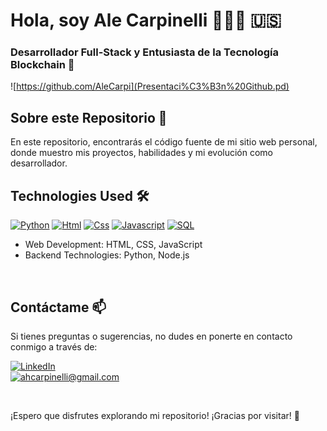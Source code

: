 # Hola, soy Ale Carpinelli 👨🏻‍💻 🇺🇸
### Desarrollador Full-Stack y Entusiasta de la Tecnología Blockchain 🚀

![https://github.com/AleCarpi](Presentaci%C3%B3n%20Github.pd)
<br>

## Sobre este Repositorio 📁

En este repositorio, encontrarás el código fuente de mi sitio web personal, donde muestro mis proyectos, habilidades y mi evolución como desarrollador.
<br>

## Technologies Used 🛠️

[![Python](https://img.shields.io/badge/Python-yellow?style=for-the-badge&logo=python&logoColor=white&labelColor=101010)]() [![Html](https://img.shields.io/badge/HTML-white?style=for-the-badge&logo=html5&logoColor=white&labelColor=black&color=%23E34F26)]() [![Css](https://img.shields.io/badge/css-white?style=for-the-badge&logo=css3&logoColor=white&labelColor=black&color=blue)]() [![Javascript](https://img.shields.io/badge/javascript-white?style=for-the-badge&logo=javascript&logoColor=white&labelColor=black&color=%23F7DF1E)]() [![SQL](https://img.shields.io/badge/my%20sql-white?style=for-the-badge&logo=mysql&logoColor=white&labelColor=black&color=%234479A1)]()



- Web Development: HTML, CSS, JavaScript
- Backend Technologies: Python, Node.js

<br>

## Contáctame 📫

Si tienes preguntas o sugerencias, no dudes en ponerte en contacto conmigo a través de:

[![LinkedIn](https://img.shields.io/badge/LinkedIn-white?style=for-the-badge&logo=linkedin&logoColor=white&labelColor=%230A66C2&color=%23363636)](https://www.linkedin.com/in/alejandro-carpinelli-a480b863-)
</br>
[![ahcarpinelli@gmail.com](https://img.shields.io/badge/Personal%20Email-white?style=for-the-badge&logo=gmail&logoColor=white&label=ahcarpinelli%40gmail.com&labelColor=black&color=%23EA4335)](mailto:ahcarpinelli@gmail.com)

<br>

¡Espero que disfrutes explorando mi repositorio! ¡Gracias por visitar! 👋
